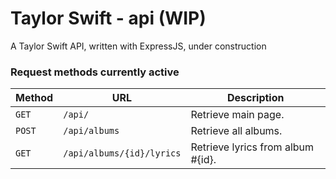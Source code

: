 # Taylor Swift - api (WIP)
A Taylor Swift API, written with ExpressJS, under construction

### Request methods currently active

| Method   | URL                                      | Description                              |
| -------- | ---------------------------------------- | ---------------------------------------- |
| `GET`    | `/api/`                                  | Retrieve main page.                      |
| `POST`   | `/api/albums`                            | Retrieve all albums.                     |
| `GET`    | `/api/albums/{id}/lyrics`                | Retrieve lyrics from album #{id}.        |
